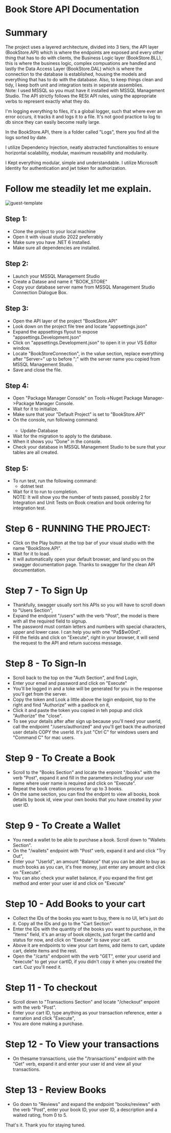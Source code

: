 # Book Store API Documentation

# Summary <br>
The project uses a layered architecture, divided into 3 tiers, the API layer (BookStore.API) which is where the endpoints are exposed and every other thing that has to do with clients, the Business Logic layer (BookStore.BLL), this is where the business logic, complex compuations are handled and lastly the Data Access Layer (BookStore.DAL) which is where the connection to the database is established, housing the models and everything that has to do with the database. Also, to keep things clean and tidy, I keep both unit and integration tests in seperate assemblies.<br>
Note: I used MSSQL so you must have it installed with MSSQL Management Studio. The API strictly follows the RESt API rules, using the appropriate verbs to represent exactly what they do.

I'm logging everything to files, it's a global logger, such that where ever an error occurs, it tracks it and logs it to a file. It's not good practice to log to db since they can easily become really large.

In the BookStore.API, there is a folder called "Logs", there you find all the logs sorted by date.

I utilize Dependency Injection, neatly abstracted functionalities to ensure horizontal scalability, modular, maximum reusability and modularity.

I Kept everything modular, simple and understandable. I utilize Microsoft Identity for authentication and jwt token for authorization.

# Follow me steadily let me explain.

![guest-template](https://github.com/cleancodelover/book-store/assets/32241315/00e7909b-6917-44cd-a66a-901ddcf67fac)

## Step 1:<br>
 - Clone the project to your local machine
 - Open it with visual studio 2022 preferrably 
 - Make sure you have .NET 6 installed.
 - Make sure all dependencies are installed.

## Step 2:<br>
  - Launch your MSSQL Management Studio
  - Create a Datase and name it "BOOK_STORE"
  - Copy your database server name from MSSQL Management Studio Connection Dialogue Box.

## Step 3:<br>
  - Open the API layer of the project "BookStore.API"
  - Look down on the project file tree and locate "appsettings.json"
  - Expand the appsettings flyout to expose "appsettings.Development.json"
  - Click on "appsettings.Development.json" to open it in your VS Editor window.
  - Locate "BookStoreConnection", in the value section, replace everything after "Server=" up to before ";" with the server name you copied from MSSQL Management Studio.
  - Save and close the file.

## Step 4:<br>
 - Open "Package Manager Console" on Tools->Nuget Package Manager->Package Manager Console.
 - Wait for it to initialize.
 - Make sure that your "Default Project" is set to "BookStore.API"
 - On the console, run following command: <br><br>
   *  Update-Database
 - Wait for the migration to apply to the database.
 - When it shows you "Done" in the console.
 - Check your database in MSSQL Management Studio to be sure that your tables are all created.

## Step 5:<br>
  - To run test, run the following command:
    * dotnet test
  - Wait for it to run to completion. <br> NOTE: It will show you the number of tests passed, possibly 2 for Integration and Unit Tests on Book creation and book ordering for integration test.

# Step 6 - RUNNING THE PROJECT:<br>
  - Click on the Play button at the top bar of your visual studio with the name "BookStore.API".
  - Wait for it to load.
  - It will automatically open your default browser, and land you on the swagger documentation page. Thanks to swagger for the clean API documentation.

# Step 7 - To Sign Up
  - Thankfully, swagger usually sort his APIs so you will have to scroll down to "Users Section",
  - Expand the endpoint "/users" with the verb "Post", the model is there with all the required field to signup.
  - The password must contain letters and numbers with special characters, upper and lower case. I can help you with one "Pa$$w00rd".
  - Fill the fields and click on "Execute", right in your browser, it will send the request to the API and return success message.

# Step 8 - To Sign-In
  - Scroll back to the top on the "Auth Section", and find Login,
  - Enter your email and password and click on "Execute"
  - You'll be logged in and a toke will be generated for you in the response you'll get from the server.
  - Copy the token and Look a little above the login endpoint, top to the right and find "Authorize" with a padlock on it,
  - Click it and paste the token you copied in teh popup and click "Authorize" the "close".
  - To see your details after after sign up because you'll need your userId, call the endpoimt "/users/authorized" and you'll get back the authorized user details COPY the userId. It's just "Ctrl C" for windows users and "Command C" for mac users.

# Step 9 - To Create a Book
  - Scroll to the "Books Section" and locate the enpoint "/books" with the verb "Post", expand it and fill in the parameters including your user name where user name is required and click on "Execute".
  - Repeat the book creation process for up to 3 books.
  - On the same section, you can find the endpint to view all books, book details by book id, view your own books that you have created by your user ID.

# Step 9 - To Create a Wallet
  - You need a wallet to be able to purchase a book. Scroll down to "Wallets Section".
  - On the "/wallets" endpoint with "Post" verb, expand it and and click "Try Out", 
  - Enter your "UserId", an amount "Balance" that you can be able to buy as much books as you can, it's free money, just enter any amount and click on "Execute".
  - You can also check your wallet balance, if you expand the first get method and enter your user id and click on "Execute"

# Step 10 - Add Books to your cart
  - Collect the IDs of the books you want to buy, there is no UI, let's just do it. Copy all the IDs and go to the "Cart Section"
  - Enter the IDs with the quantity of the books you want to purchase, in the "Items" field, it's an array of book objects, just forget the cartId and status for now, and click on "Execute" to save your cart.
  - Above it are endpoints to view your cart items, add items to cart, update cart, delete items and the rest.
  - Open the "/carts" endpoint with the verb "GET", enter your userid and "execute" to get your cartID, if you didn't copy it when you created the cart. Cuz you'll need it.

# Step 11 - To checkout
  - Scroll down to "Transactions Section" and locate "/checkout" enpoint with the verb "Post".
  - Enter your cart ID, type anything as your transaction reference, enter a narration and click "Execute",
  - You are done making a purchase.

# Step 12 - To View your transactions
  - On thesame transactions, use the "/transactions" endpoint with the "Get" verb, expand it and enter your user id and view all  your transactions.

# Step 13 - Review Books
  - Go down to "Reviews" and expand the endpoint "books/reviews" with the verb "Post", enter your book ID, your user ID, a description and a waited rating, from 0 to 5.


That's it.
Thank you for staying tuned.
